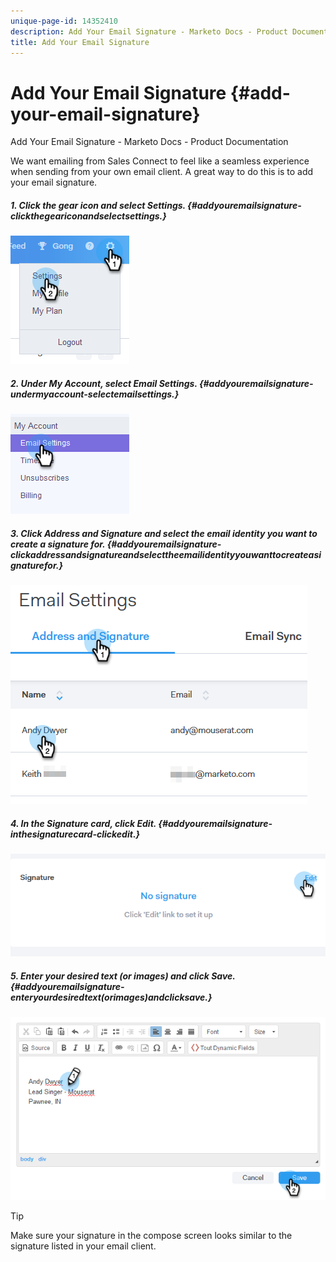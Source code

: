 ```yaml
---
unique-page-id: 14352410
description: Add Your Email Signature - Marketo Docs - Product Documentation
title: Add Your Email Signature
---
```


# Add Your Email Signature {#add-your-email-signature}

Add Your Email Signature - Marketo Docs - Product Documentation

We want emailing from Sales Connect to feel like a seamless experience when sending from your own email client. A great way to do this is to add your email signature.

##### 1. Click the gear icon and select Settings. {#addyouremailsignature-clickthegeariconandselectsettings.}

![](assets/one.png)

##### 2. Under My Account, select Email Settings. {#addyouremailsignature-undermyaccount-selectemailsettings.}

![](assets/two.png)

##### 3. Click Address and Signature and select the email identity you want to create a signature for. {#addyouremailsignature-clickaddressandsignatureandselecttheemailidentityyouwanttocreateasignaturefor.}

![](assets/three.png)

##### 4. In the Signature card, click Edit. {#addyouremailsignature-inthesignaturecard-clickedit.}

![](assets/four.png)

##### 5. Enter your desired text (or images) and click Save. {#addyouremailsignature-enteryourdesiredtext(orimages)andclicksave.}

![](assets/five.png)

>[!TIP]
>
>Make sure your signature in the compose screen looks similar to the signature listed in your email client.

